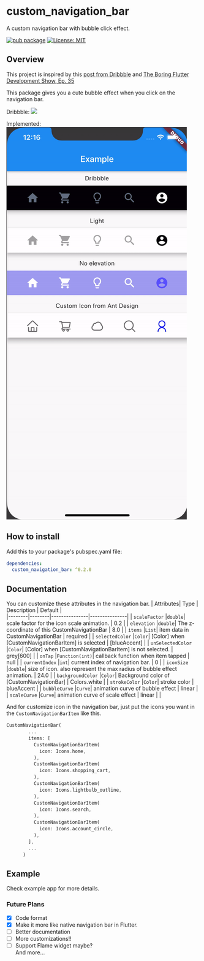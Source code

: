 # custom_navigation_bar

A custom navigation bar with bubble click effect.<br>

[![pub package](https://img.shields.io/pub/v/custom_navigation_bar)](https://pub.dev/packages/custom_navigation_bar) 
[![License: MIT](https://img.shields.io/badge/license-MIT-purple.svg)](https://opensource.org/licenses/MIT)

## Overview

This project is inspired by this [post from Dribbble](https://dribbble.com/shots/7134849-Simple-Tab-Bar-Animation) and [The Boring Flutter Development Show, Ep. 35](https://www.youtube.com/watch?v=Qk_x9y_wGXQ)

This package gives you a cute bubble effect when you click on the navigation bar.

Dribbble:
<img src="https://cdn.dribbble.com/users/2114584/screenshots/7134849/media/96e4a6002a476bad7bd809ac71e28698.gif">

Implemented:<br>
<img src=screenshot.gif>

## How to install
Add this to your package's pubspec.yaml file:
```yaml
dependencies:
  custom_navigation_bar: ^0.2.0
```
## Documentation
You can customize these attributes in the navigation bar.
| Attributes| Type | Description | Default |  
|--------|--------|---------------|---------------|
| ```scaleFactor``` |```double```| scale factor for the icon scale animation. | 0.2 |
| ```elevation```   |```double```| The z-coordinate of this CustomNavigationBar | 8.0 |
| ```items```   |```List```| item data in CustomNavigationBar  | required |
| ```selectedColor```   |```Color```| [Color] when [CustomNavigationBarItem] is selected  | [blueAccent] |
| ```unSelectedColor```   |```Color```| [Color] when [CustomNavigationBarItem] is not selected.  | grey[600] |
| ```onTap```  |```Function(int)```| callback function when item tapped | null |
| ```currentIndex```  |```int```| current index of navigation bar. | 0 |
| ```iconSize```  |```double```| size of icon. also represent the max radius of bubble effect animation. | 24.0 |
| ```backgroundColor```  |```Color```| Background color of [CustomNavigationBar] | Colors.white |
| ```strokeColor```  |```Color```| stroke color | blueAccent |
| ```bubbleCurve```  |```Curve```| animation curve of bubble effect | linear |
| ```scaleCurve```  |```Curve```| animation curve of scale effect | linear |
|


And for customize icon in the navigation bar, just put the icons you want in the ```CustomNavigationBarItem``` like this.
```dart
CustomNavigationBar(
        ...
        items: [
          CustomNavigationBarItem(
            icon: Icons.home,
          ),
          CustomNavigationBarItem(
            icon: Icons.shopping_cart,
          ),
          CustomNavigationBarItem(
            icon: Icons.lightbulb_outline,
          ),
          CustomNavigationBarItem(
            icon: Icons.search,
          ),
          CustomNavigationBarItem(
            icon: Icons.account_circle,
          ),
        ],
        ...
      )
```

## Example
Check example app for more details.

### Future Plans
- [x] Code format
- [x] Make it more like native navigation bar in Flutter.
- [ ] Better documentation
- [ ] More customizations!!
- [ ] Support Flame widget maybe?<br>
And more...